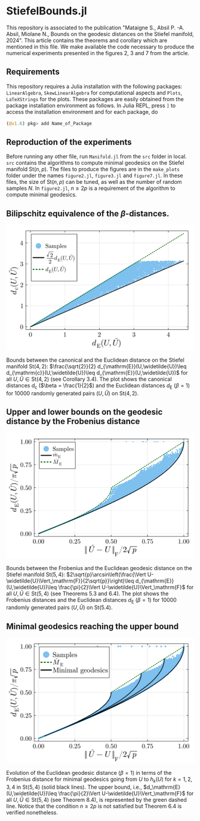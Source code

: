 # StiefelBounds.jl
This repository is associated to the publication "Mataigne S., Absil P. -A. Absil, Miolane N., Bounds on the geodesic distances on the Stiefel manifold, 2024". This article contains the theorems and corollary which are mentioned in this file.
We make available the code necessary to produce the numerical experiments presented in the figures 2, 3 and 7 from the article. 

## Requirements
This repository requires a Julia installation with the following packages: `LinearAlgebra`, `SkewLinearAlgebra` for computational aspects and `Plots`,  `LaTeXStrings` for the plots. These packages are easily obtained from the package installation environment as follows. In Julia REPL, press `]` to access the installation environment and for each package, do
```julia
(@v1.6) pkg> add Name_of_Package
```
## Reproduction of the experiments
Before running any other file, run `Manifold.jl` from the `src` folder in local. `src` contains the algorithms to compute minimal geodesics on the Stiefel manifold $\mathrm{St}(n,p)$. 
The files to produce the figures are in the `make_plots` folder under the names `figure2.jl`, `figure3.jl` and `figure7.jl`. In these files, the size of $\mathrm{St}(n,p)$ can be tuned, as well as the number of random samples $N$. In `figure2.jl`, $n\geq2p$ is a requirement of the algorithm to compute minimal geodesics.
## Bilipschitz equivalence of the $\beta$-distances. 
![My nice plot](https://github.com/smataigne/StiefelBounds.jl/blob/main/make_plots/figures/figure_2.png)

Bounds between the canonical and the Euclidean distance on the Stiefel manifold $\mathrm{St}(4,2)$: $\frac{\sqrt{2}}{2} d_{\mathrm{E}}(U,\widetilde{U})\leq d_{\mathrm{c}}(U,\widetilde{U})\leq d_{\mathrm{E}}(U,\widetilde{U})$ for all $U,\widetilde{U}\in \mathrm{St}(4,2)$ (see Corollary 3.4). The plot shows the canonical distances $d_\mathrm{c}$ ($\beta = \frac{1}{2}$) and the Euclidean distances $d_\mathrm{E}$ ($\beta=1$) for 10000 randomly generated pairs $(U,\widetilde{U})$ on $\mathrm{St}(4,2)$.

## Upper and lower bounds on the geodesic distance by the Frobenius distance
![My nice plot](https://github.com/smataigne/StiefelBounds.jl/blob/main/make_plots/figures/figure_3.png)

Bounds between the Frobenius and the Euclidean geodesic distance on the Stiefel manifold $\mathrm{St}(5,4)$: $2\sqrt{p}\arcsin\left(\frac{\Vert U-\widetilde{U}\Vert_\mathrm{F}}{2\sqrt{p}}\right)\leq d_{\mathrm{E}}(U,\widetilde{U})\leq \frac{\pi}{2}\Vert U-\widetilde{U}\Vert_\mathrm{F}$ for all $U,\widetilde{U}\in \mathrm{St}(5,4)$ (see Theorems 5.3 and 6.4). The plot shows the Frobenius distances and the Euclidean distances $d_\mathrm{E}$ ($\beta=1$) for 10000 randomly generated pairs $(U,\widetilde{U})$ on $\mathrm{St}(5.4)$.

## Minimal geodesics reaching the upper bound
![My nice plot](https://github.com/smataigne/StiefelBounds.jl/blob/main/make_plots/figures/figure_10.png)

Evolution of the Euclidean geodesic distance ($\beta=1$) in terms of the Frobenius distance for  minimal geodesics going  from $U$ to $h_k(U)$ for $k=1, 2, 3, 4$ in $\mathrm{St}(5,4)$ (solid black lines). The upper bound, i.e., $d_\mathrm{E}(U,\widetilde{U})\leq \frac{\pi}{2}\Vert U-\widetilde{U}\Vert_\mathrm{F}$ for all $U,\widetilde{U}\in \mathrm{St}(5,4)$ (see Theorem 8.4), is represented by the green dashed line. Notice that the condition $n\geq 2p$ is not satisfied but Theorem 6.4 is verified nonetheless. 
